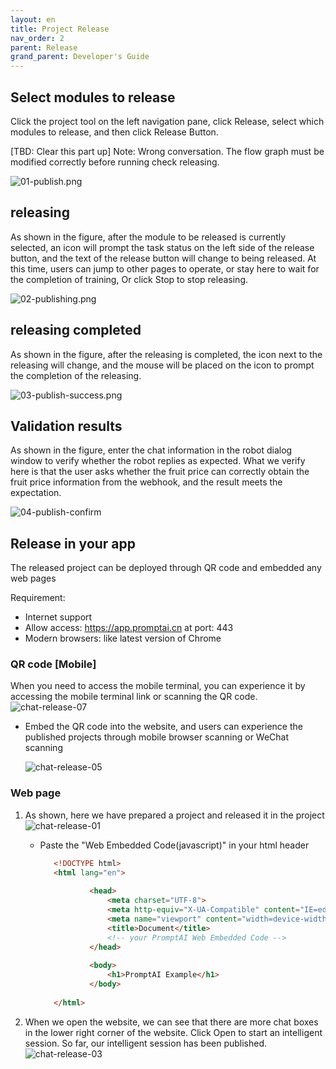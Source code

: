 ```yaml
---
layout: en
title: Project Release
nav_order: 2
parent: Release
grand_parent: Developer's Guide
---
```


## Select modules to release
Click the project tool on the left navigation pane, click Release, select which modules to release, and then click Release Button. 

[TBD: Clear this part up]
Note: Wrong conversation.
The flow graph must be modified correctly before running check releasing.

![01-publish.png](/assets/images/tutorial/flow/publish/01-publish.png)

## releasing

As shown in the figure, after the module to be released is currently selected, an icon will prompt the task status on the left side of the release button, and the text of the release button will change to being released. At this time, users can jump to other pages to operate, or stay here to wait for the completion of training,
Or click Stop to stop releasing.

![02-publishing.png](/assets/images/tutorial/flow/publish/02-publish.png)

## releasing completed

As shown in the figure, after the releasing is completed, the icon next to the releasing will change, and the mouse will be placed on the icon to prompt the completion of the releasing.

![03-publish-success.png](/assets/images/tutorial/flow/publish/03-publish.png)

## Validation results

As shown in the figure, enter the chat information in the robot dialog window to verify whether the robot replies as expected.
What we verify here is that the user asks whether the fruit price can correctly obtain the fruit price information from the webhook, and the result meets the expectation.

![04-publish-confirm](/assets/images/tutorial/flow/publish/04-publish.png)

## Release in your app
The released project can be deployed through QR code and embedded any web pages

Requirement:
 - Internet support
 - Allow access: https://app.promptai.cn  at port: 443
 - Modern browsers: like latest version of Chrome

###  QR code [Mobile]
When you need to access the mobile terminal, you can experience it by accessing the mobile terminal link or scanning the QR code.
![chat-release-07](/assets/images/release/chat-release-01.png)

* Embed the QR code into the website, and users can experience the published projects through mobile browser scanning or WeChat scanning

  ![chat-release-05](/assets/images/release/chat-release-05.jpg)

### Web page 
1. As shown, here we have prepared a project and released it in the project
   ![chat-release-01](/assets/images/release/chat-release-01.png)

    - Paste the "Web Embedded Code(javascript)" in your html header

      ```html
         <!DOCTYPE html>
         <html lang="en">
                 
                 <head>
                     <meta charset="UTF-8">
                     <meta http-equiv="X-UA-Compatible" content="IE=edge">
                     <meta name="viewport" content="width=device-width, initial-scale=1.0">
                     <title>Document</title>
                     <!-- your PromptAI Web Embedded Code -->
                 </head>
                 
                 <body>
                     <h1>PromptAI Example</h1>
                 </body>
                 
         </html>     
      ```

2. When we open the website, we can see that there are more chat boxes in the lower right corner of the website. Click Open to start an intelligent session. So far, our intelligent session has been published.
   ![chat-release-03](/assets/images/release/chat-release-03.jpg)
